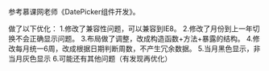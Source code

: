 参考慕课网老师《DatePicker组件开发》。

做了以下优化：
  1.修改了兼容性问题，可以兼容到IE8。
  2.修改了月份到上一年切换不会正确显示问题。
  3.布局做了调整，改成构造函数+方法+暴露的结构。
  4.修改每月统一6周，改成根据日期判断周数，不产生冗余数据。
  5.当月黑色显示，非当月灰色显示
  6.可能还有其他问题（有发现再优化）
